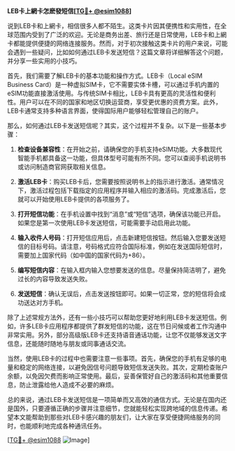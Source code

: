 **LEB卡上網卡怎麽發短信[[TG💪+ @esim1088](https://t.me/s/esim1088)]**

说到LEB卡和上網卡，相信很多人都不陌生。这类卡片因其便携性和实用性，在全球范围内受到了广泛的欢迎。无论是商务出差、旅行还是日常使用，LEB卡和上網卡都能提供便捷的网络连接服务。然而，对于初次接触这类卡片的用户来说，可能会遇到一些疑问，比如如何通过LEB卡发送短信？这篇文章将详细解答这个问题，并分享一些实用的小技巧。

首先，我们需要了解LEB卡的基本功能和操作方式。LEB卡（Local eSIM Business Card）是一种虚拟SIM卡，它不需要实体卡槽，可以通过手机内置的eSIM功能直接激活使用。与传统SIM卡相比，LEB卡具有更高的灵活性和便利性。用户可以在不同的国家和地区切换运营商，享受更优惠的资费方案。此外，LEB卡通常支持多种语言界面，使得国际用户能够轻松管理自己的账户。

那么，如何通过LEB卡发送短信呢？其实，这个过程并不复杂。以下是一些基本步骤：

1. **检查设备兼容性**：在开始之前，请确保您的手机支持eSIM功能。大多数现代智能手机都具备这一功能，但具体型号可能有所不同。您可以查阅手机说明书或访问制造商官网获取相关信息。

2. **激活LEB卡**：购买LEB卡后，您需要按照说明书上的指示进行激活。通常情况下，激活过程包括下载指定的应用程序并输入相应的激活码。完成激活后，您就可以开始使用LEB卡提供的各项服务了。

3. **打开短信功能**：在手机设置中找到“消息”或“短信”选项，确保该功能已开启。如果您是第一次使用LEB卡发送短信，可能需要手动启用此功能。

4. **输入收件人号码**：打开短信应用后，点击新建短信按钮。然后输入您要发送短信的目标号码。请注意，号码格式应符合国际标准，例如在发送国际短信时，需要加上国家代码（如中国的国家代码为+86）。

5. **编写短信内容**：在输入框内输入您想要发送的信息。尽量保持简洁明了，避免过长的内容导致发送失败。

6. **发送短信**：确认无误后，点击发送按钮即可。如果一切正常，您的短信将会成功送达对方手机。

除了上述常规方法外，还有一些小技巧可以帮助您更好地利用LEB卡发送短信。例如，许多LEB卡应用程序都提供了群发短信的功能，这在节日问候或者工作沟通中非常实用。另外，部分高级版LEB卡还支持语音通话功能，让您不仅能够发送文字信息，还能随时随地与朋友或同事通话交流。

当然，使用LEB卡的过程中也需要注意一些事项。首先，确保您的手机有足够的电量和稳定的网络连接，以避免因信号问题导致短信发送失败。其次，定期检查账户余额，以免因欠费而影响正常使用。最后，妥善保管好自己的激活码和其他重要信息，防止泄露给他人造成不必要的麻烦。

总的来说，通过LEB卡发送短信是一项简单而又高效的通信方式。无论是在国内还是国外，只要遵循正确的步骤并注意细节，您就能轻松实现跨地域的信息传递。希望本文能帮助到那些对LEB卡感兴趣的朋友们，让大家在享受便捷网络服务的同时，也能顺利地完成各种通讯任务。

[[TG💪+ @esim1088](https://t.me/s/esim1088) ![Image](https://i.postimg.cc/4NQfJmqS/Snipaste-2025-05-13-00-14-12.png)]
